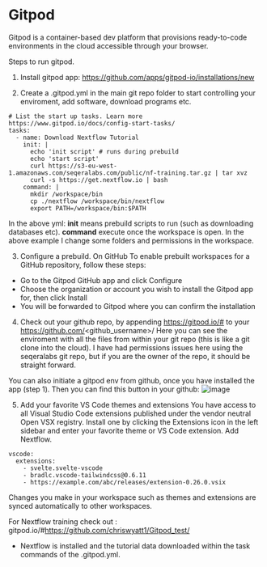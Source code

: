 # Gitpod 

Gitpod is a container-based dev platform that provisions ready-to-code environments in the cloud accessible through your browser.

Steps to run gitpod.

1. Install gitpod app: https://github.com/apps/gitpod-io/installations/new

2. Create a .gitpod.yml in the main git repo folder to start controlling your enviroment, add software, download programs etc.

```
# List the start up tasks. Learn more https://www.gitpod.io/docs/config-start-tasks/
tasks:
  - name: Download Nextflow Tutorial
    init: |
      echo 'init script' # runs during prebuild
      echo 'start script'
      curl https://s3-eu-west-1.amazonaws.com/seqeralabs.com/public/nf-training.tar.gz | tar xvz 
      curl -s https://get.nextflow.io | bash
    command: |
      mkdir /workspace/bin
      cp ./nextflow /workspace/bin/nextflow  
      export PATH=/workspace/bin:$PATH
```
  
In the above yml: 
**init** means prebuild scripts to run (such as downloading databases etc).
**command** execute once the workspace is open. In the above example I change some folders and permissions in the workspace.

3. Configure a prebuild.
On GitHub
To enable prebuilt workspaces for a GitHub repository, follow these steps:

- Go to the Gitpod GitHub app and click Configure
- Choose the organization or account you wish to install the Gitpod app for, then click Install
- You will be forwarded to Gitpod where you can confirm the installation

4. Check out your github repo, by appending  https://gitpod.io/#     to your     https://github.com/<github_username>/<my-repo>
Here you can see the enviroment with all the files from within your git repo (this is like a git clone into the cloud).
I have had permissions issues here using the seqeralabs git repo, but if you are the owner of the repo, it should be straight forward.
  
You can also initiate a gitpod env from github, once you have installed the app (step 1). Then you can find this button in your github: ![image](https://user-images.githubusercontent.com/9978862/134880020-617e32c2-3de3-4a82-b950-3ec9d3fa3160.png)

  
5. Add your favorite VS Code themes and extensions
You have access to all Visual Studio Code extensions published under the vendor neutral Open VSX registry. Install one by clicking the Extensions icon in the left sidebar and enter your favorite theme or VS Code extension. Add Nextflow.
  
```
vscode:
  extensions:
    - svelte.svelte-vscode
    - bradlc.vscode-tailwindcss@0.6.11
    - https://example.com/abc/releases/extension-0.26.0.vsix
```
Changes you make in your workspace such as themes and extensions are synced automatically to other workspaces.  
  
  
For Nextflow training check out : 
gitpod.io/#https://github.com/chriswyatt1/Gitpod_test/

- Nextflow is installed and the tutorial data downloaded within the task commands of the .gitpod.yml.
